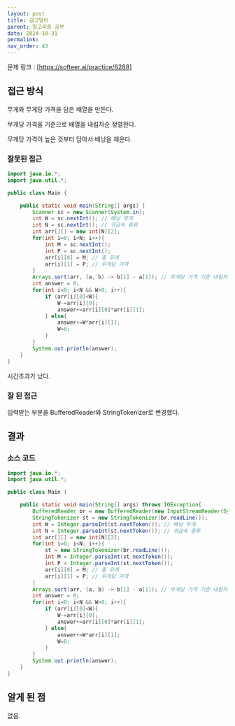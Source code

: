 ```yaml
---
layout: post
title: 금고털이
parent: 알고리즘 공부
date: 2024-10-31
permalink:
nav_order: 43
---
```


문제 링크 : [https://softeer.ai/practice/6288]

## 접근 방식

무게와 무게당 가격을 담은 배열을 만든다.

무게당 가격을 기준으로 배열을 내림차순 정렬한다.

무게당 가격이 높은 것부터 담아서 배낭을 채운다.

### 잘못된 접근

```java
import java.io.*;
import java.util.*;

public class Main {

    public static void main(String[] args) {
        Scanner sc = new Scanner(System.in);
        int W = sc.nextInt(); // 배낭 무게
        int N = sc.nextInt(); // 귀금속 종류
        int arr[][] = new int[N][2];
        for(int i=0; i<N; i++){
            int M = sc.nextInt();
            int P = sc.nextInt();
            arr[i][0] = M; // 총 무게
            arr[i][1] = P; // 무게당 가격
        }
        Arrays.sort(arr, (a, b) -> b[1] - a[1]); // 무게당 가격 기준 내림차순
        int answer = 0;
        for(int i=0; i<N && W>0; i++){
            if (arr[i][0]<W){
                W-=arr[i][0];
                answer+=arr[i][0]*arr[i][1];
            } else{
                answer+=W*arr[i][1];
                W=0;
            }
        }
        System.out.println(answer);
    }
}
```

시간초과가 났다.

### 잘 된 접근

입력받는 부분을 BufferedReader와 StringTokenizer로 변경했다.

## 결과

### 소스 코드

```java
import java.io.*;
import java.util.*;

public class Main {

    public static void main(String[] args) throws IOException{
        BufferedReader br = new BufferedReader(new InputStreamReader(System.in));
        StringTokenizer st = new StringTokenizer(br.readLine());
        int W = Integer.parseInt(st.nextToken()); // 배낭 무게
        int N = Integer.parseInt(st.nextToken()); // 귀금속 종류
        int arr[][] = new int[N][2];
        for(int i=0; i<N; i++){
            st = new StringTokenizer(br.readLine());
            int M = Integer.parseInt(st.nextToken());
            int P = Integer.parseInt(st.nextToken());
            arr[i][0] = M; // 총 무게
            arr[i][1] = P; // 무게당 가격
        }
        Arrays.sort(arr, (a, b) -> b[1] - a[1]); // 무게당 가격 기준 내림차순
        int answer = 0;
        for(int i=0; i<N && W>0; i++){
            if (arr[i][0]<W){
                W-=arr[i][0];
                answer+=arr[i][0]*arr[i][1];
            } else{
                answer+=W*arr[i][1];
                W=0;
            }
        }
        System.out.println(answer);
    }
}

```

## 알게 된 점

없음.

[https://softeer.ai/practice/6288]: https://softeer.ai/practice/6288
